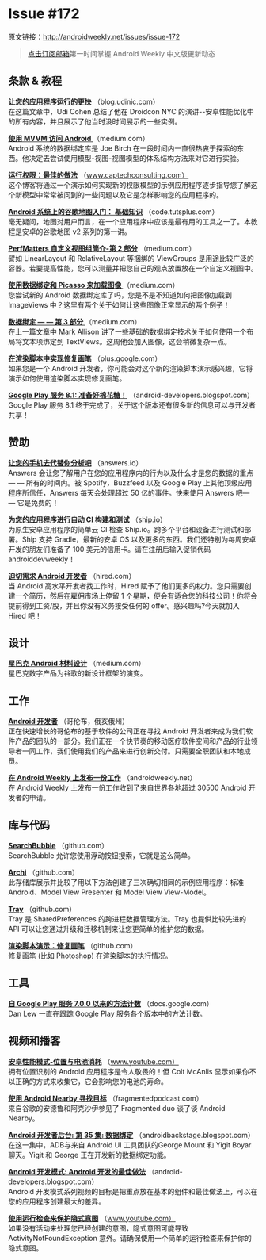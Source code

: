 # Issue #172

>
原文链接：<http://androidweekly.net/issues/issue-172>

> [点击订阅邮箱](http://tinyletter.com/androidweeklycn)第一时间掌握 Android Weekly 中文版更新动态

## 条款 & 教程

**[让您的应用程序运行的更快](http://blog.udinic.com/2015/09/15/speed-up-your-app)**
（blog.udinic.com）  
在这篇文章中，Udi Cohen 总结了他在 Droidcon NYC 的演讲--安卓性能优化中的所有内容，并且展示了他当时没时间展示的一些实例。

**[使用 MVVM 访问 Android ](https://medium.com/ribot-labs/approaching-android-with-mvvm-8ceec02d5442)**
（medium.com）  
Android 系统的数据绑定库是 Joe Birch 在一段时间内一直很热衷于探索的东西。他决定去尝试使用模型-视图-视图模型的体系结构方法来对它进行实验。

**[运行权限：最佳的做法](http://www.captechconsulting.com/blogs/runtime-permissions-best-practices-and-how-to-gracefully-handle-permission-removal)**
（www.captechconsulting.com）  
这个博客将通过一个演示如何实现新的权限模型的示例应用程序逐步指导您了解这个新模型中常常被问到的一些问题以及它是怎样影响您的应用程序的。

**[Android 系统上的谷歌地图入门： 基础知识](http://code.tutsplus.com/tutorials/getting-started-with-google-maps-for-android-basics--cms-24635)**
（code.tutsplus.com）  
毫无疑问，地图对用户而言，在一个应用程序中应该是最有用的工具之一了。本教程是安卓的谷歌地图 v2 系列的第一讲。

**[PerfMatters 自定义视图组简介-第 2 部分](https://medium.com/android-news/perfmatters-introduction-to-custom-viewgroups-to-improve-performance-part-2-f14fbcd47c)**
（medium.com）  
譬如 LinearLayout 和 RelativeLayout 等捆绑的 ViewGroups 是用途比较广泛的容器。若要提高性能，您可以测量并把您自己的观点放置放在一个自定义视图中。

**[使用数据绑定和 Picasso 来加载图像 ](https://medium.com/@ivanc/loading-images-with-data-binding-and-picasso-555dad683fdc)**
（medium.com）  
您尝试新的 Android 数据绑定库了吗，您是不是不知道如何把图像加载到 ImageViews 中？这里有两个关于如何让这些图像正常显示的两个例子！

**[数据绑定 — — 第 3 部分 ](https://medium.com/@ivanc/loading-images-with-data-binding-and-picasso-555dad683fdc)**
（medium.com）  
在上一篇文章中 Mark Allison 讲了一些基础的数据绑定技术关于如何使用一个布局将文本项绑定到 TextViews。这周他会加入图像，这会稍微复杂一点。

**[在渲染脚本中实现修复画笔](https://plus.google.com/+RomainGuy/posts/M3ueUxUpBs1)**
（plus.google.com）  
如果您是一个 Android 开发者，你可能会对这个新的渲染脚本演示感兴趣，它将演示如何使用渲染脚本实现修复画笔。

**[Google Play 服务 8.1: 准备好棉花糖！](http://android-developers.blogspot.com/2015/09/google-play-services-81-get-ready-for.html)**
（android-developers.blogspot.com）  
Google Play 服务 8.1 终于完成了，关于这个版本还有很多新的信息可以与开发者共享！

## 赞助

**[让您的手机去代替你分析吧](https://answers.io/?utm_source=sponsor&utm_medium=androidweekly&utm_campaign=androidweekly_9.13.2015&utm_content=sponsor_link)**
（answers.io）  
Answers 会让您了解用户在您的应用程序内的行为以及什么才是您的数据的重点 — — 所有的时间内。被 Spotify，Buzzfeed 以及 Google Play 上其他顶级应用程序所信任，Answers 每天会处理超过 50 亿的事件。快来使用 Answers 吧— — 它是免费的！

**[为您的应用程序进行自动 CI 构建和测试](https://ship.io/landing/?utm_source=androiddevweekly)**
（ship.io）  
为原生安卓应用程序的简单云 CI 检查 Ship.io。跨多个平台和设备进行测试和部署。Ship 支持 Gradle，最新的安卓 OS 以及更多的东西。我们还特别为每周安卓开发的朋友们准备了 100 美元的信用卡。请在注册后输入促销代码 androiddevweekly！

**[迫切需求 Android 开发者](http://hired.com/?utm_source=newsletters&utm_medium=androidweekly&utm_campaign=n-q3_15-androidweeklyspons)**
（hired.com）  
当 Android 高水平开发者找工作时，Hired 赋予了他们更多的权力。您只需要创建一个简历，然后在雇佣市场上停留 1 个星期，便会有适合您的科技公司！你将会提前得到工资/股，并且你没有义务接受任何的 offer。感兴趣吗?今天就加入 Hired 吧！

## 设计

**[星巴克 Android 材料设计](https://medium.com/android-news/starbucks-android-material-design-142e2c43feb )**
（medium.com）  
星巴克数字产品为谷歌的新设计框架的演变。

## 工作

**[Android 开发者](http://columbus.craigslist.org/web/5216365723.html)**
（哥伦布，俄亥俄州）  
正在快速增长的哥伦布的基于软件的公司正在寻找 Android 开发者来成为我们软件产品的团队的一部分。我们正在一个快节奏的移动医疗软件空间和产品的行业领导者一同工作，我们使用我们的产品来进行创新交付。只需要全职团队和本地成员。

**[在 Android Weekly 上发布一份工作](http://androidweekly.net/jobs/new)**
（androidweekly.net）  
在 Android Weekly 上发布一份工作收到了来自世界各地超过 30500 Android 开发者的申请。

## 库与代码

**[SearchBubble](https://github.com/tunjos/searchbubble)**
（github.com）  
SearchBubble 允许您使用浮动按钮搜索，它就是这么简单。

**[Archi](https://github.com/ivacf/archi)**
（github.com）  
此存储库展示并比较了用以下方法创建了三次确切相同的示例应用程序：标准 Android、Model View Presenter 和 Model View View-Model。

**[Tray](https://github.com/grandcentrix/tray)**
（github.com）  
Tray 是 SharedPreferences 的跨进程数据管理方法。Tray 也提供比较先进的 API 可以让您通过升级和迁移机制来让您更简单的维护您的数据。

**[渲染脚本演示：修复画笔](https://android.googlesource.com/platform/frameworks/rs/+/master/java/tests/HealingBrush/)**
（github.com）  
修复画笔 (比如 Photoshop) 在渲染脚本的执行情况。

## 工具

**[自 Google Play 服务 7.0.0 以来的方法计数](https://docs.google.com/spreadsheets/d/1XuxyP8_BOrpU30QUO-0s7NK2dUfy-IEqy5nOf1BhZ9M/edit?usp=sharing)**
（docs.google.com）  
Dan Lew 一直在跟踪 Google Play 服务各个版本中的方法计数。

## 视频和播客

**[安卓性能模式-位置与电池消耗](https://www.youtube.com/watch?v=81W61JA6YHw&feature=youtu.be)**
（www.youtube.com）  
拥有位置识别的 Android 应用程序是令人敬畏的！但 Colt McAnlis 显示如果你不以正确的方式来收集它，它会影响您的电池的寿命。

**[使用 Android Nearby 寻找目标](http://fragmentedpodcast.com/episodes/17/)**
（fragmentedpodcast.com）  
来自谷歌的安德鲁和阿克沙伊参见了 Fragmented duo 谈了谈 Android Nearby。

**[Android 开发者后台: 第 35 集: 数据绑定](http://androidbackstage.blogspot.com/2015/09/episode-35-data-bound.html)**
（androidbackstage.blogspot.com）  
在这一集中，ADB与来自 Android UI 工具团队的George Mount 和 Yigit Boyar 聊天。Yigit 和 George 正在开发新的数据绑定功能。

**[Android 开发模式: Android 开发的最佳做法](http://android-developers.blogspot.com/2015/09/android-development-patterns-series-on.html)**
（android-developers.blogspot.com）  
Android 开发模式系列视频的目标是把重点放在基本的组件和最佳做法上，可以在您的应用程序创建最大的差异。

**[使用运行检查来保护隐式意图](https://www.youtube.com/watch?v=HGElAW224dE&linkId=17306832)**
（www.youtube.com）  
如果没有活动来处理您已经创建的意图，隐式意图可能导致 ActivityNotFoundException 意外。请确保使用一个简单的运行检查来保护你的隐式意图。

